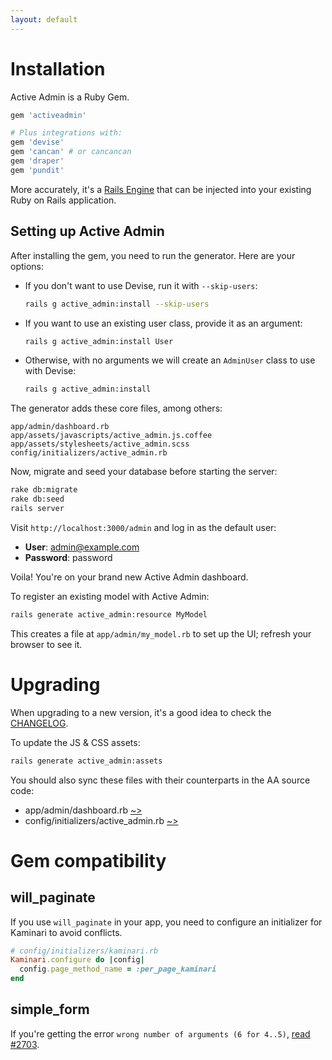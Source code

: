 ```yaml
---
layout: default
---
```

# Installation

Active Admin is a Ruby Gem.

```ruby
gem 'activeadmin'

# Plus integrations with:
gem 'devise'
gem 'cancan' # or cancancan
gem 'draper'
gem 'pundit'
```

More accurately, it's a [Rails Engine](http://guides.rubyonrails.org/engines.html)
that can be injected into your existing Ruby on Rails application.

## Setting up Active Admin

After installing the gem, you need to run the generator. Here are your options:

- If you don't want to use Devise, run it with `--skip-users`:
  ```sh
  rails g active_admin:install --skip-users
  ```

- If you want to use an existing user class, provide it as an argument:
  ```sh
  rails g active_admin:install User
  ```

- Otherwise, with no arguments we will create an `AdminUser` class to use with Devise:
  ```sh
  rails g active_admin:install
  ```

The generator adds these core files, among others:

```
app/admin/dashboard.rb
app/assets/javascripts/active_admin.js.coffee
app/assets/stylesheets/active_admin.scss
config/initializers/active_admin.rb
```

Now, migrate and seed your database before starting the server:

```sh
rake db:migrate
rake db:seed
rails server
```

Visit `http://localhost:3000/admin` and log in as the default user:

* __User__: admin@example.com
* __Password__: password

Voila! You're on your brand new Active Admin dashboard.

To register an existing model with Active Admin:

```sh
rails generate active_admin:resource MyModel
```

This creates a file at `app/admin/my_model.rb` to set up the UI; refresh your browser to see it.

# Upgrading

When upgrading to a new version, it's a good idea to check the [CHANGELOG].

To update the JS & CSS assets:

```sh
rails generate active_admin:assets
```

You should also sync these files with their counterparts in the AA source code:

* app/admin/dashboard.rb [~>][dashboard.rb]
* config/initializers/active_admin.rb [~>][active_admin.rb]

# Gem compatibility

## will_paginate

If you use `will_paginate` in your app, you need to configure an initializer for
Kaminari to avoid conflicts.

```ruby
# config/initializers/kaminari.rb
Kaminari.configure do |config|
  config.page_method_name = :per_page_kaminari
end
```

## simple_form

If you're getting the error `wrong number of arguments (6 for 4..5)`, [read #2703].

[CHANGELOG]: https://github.com/activeadmin/activeadmin/blob/master/CHANGELOG.md
[dashboard.rb]: https://github.com/activeadmin/activeadmin/blob/master/lib/generators/active_admin/install/templates/dashboard.rb
[active_admin.rb]: https://github.com/activeadmin/activeadmin/blob/master/lib/generators/active_admin/install/templates/active_admin.rb.erb
[read #2703]: https://github.com/activeadmin/activeadmin/issues/2703#issuecomment-38140864
